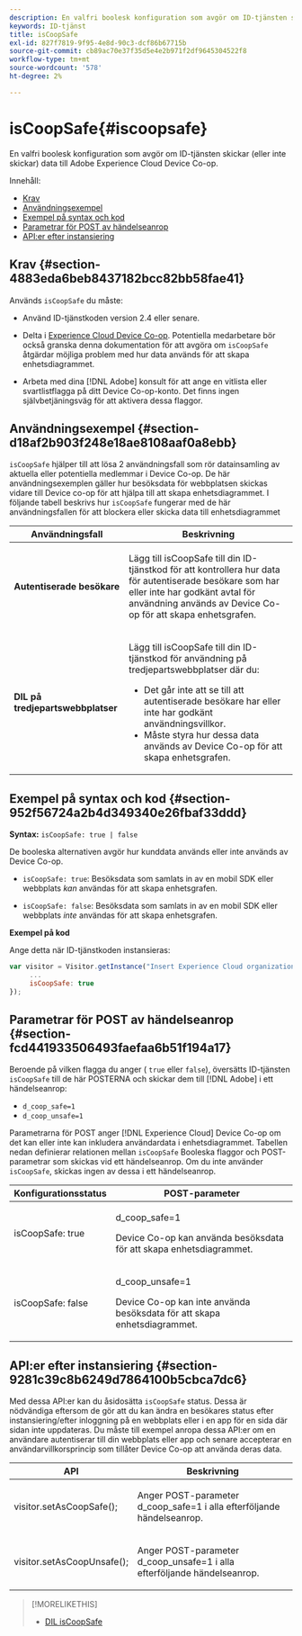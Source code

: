 ```yaml
---
description: En valfri boolesk konfiguration som avgör om ID-tjänsten skickar (eller inte skickar) data till Adobe Experience Cloud Device Co-op.
keywords: ID-tjänst
title: isCoopSafe
exl-id: 827f7819-9f95-4e8d-90c3-dcf86b67715b
source-git-commit: cb89ac70e37f35d5e4e2b971f2df9645304522f8
workflow-type: tm+mt
source-wordcount: '578'
ht-degree: 2%

---
```


# isCoopSafe{#iscoopsafe}

En valfri boolesk konfiguration som avgör om ID-tjänsten skickar (eller inte skickar) data till Adobe Experience Cloud Device Co-op.

Innehåll:

<ul class="simplelist"> 
 <li> <a href="../../library/function-vars/coopsafe.md#section-4883eda6beb8437182bcc82bb58fae41" format="dita" scope="local"> Krav </a> </li> 
 <li> <a href="../../library/function-vars/coopsafe.md#section-d18af2b903f248e18ae8108aaf0a8ebb" format="dita" scope="local"> Användningsexempel </a> </li> 
 <li> <a href="../../library/function-vars/coopsafe.md#section-952f56724a2b4d349340e26fbaf33ddd" format="dita" scope="local"> Exempel på syntax och kod </a> </li> 
 <li> <a href="../../library/function-vars/coopsafe.md#section-fcd441933506493faefaa6b51f194a17" format="dita" scope="local"> Parametrar för POST av händelseanrop </a> </li> 
 <li> <a href="../../library/function-vars/coopsafe.md#section-9281c39c8b6249d7864100b5cbca7dc6" format="dita" scope="local"> API:er efter instansiering </a> </li> 
</ul>

## Krav {#section-4883eda6beb8437182bcc82bb58fae41}

Används `isCoopSafe` du måste:

* Använd ID-tjänstkoden version 2.4 eller senare.
* Delta i [Experience Cloud Device Co-op](https://experienceleague.adobe.com/docs/device-co-op/using/about/overview.html). Potentiella medarbetare bör också granska denna dokumentation för att avgöra om `isCoopSafe` åtgärdar möjliga problem med hur data används för att skapa enhetsdiagrammet.

* Arbeta med dina [!DNL Adobe] konsult för att ange en vitlista eller svartlistflagga på ditt Device Co-op-konto. Det finns ingen självbetjäningsväg för att aktivera dessa flaggor.

## Användningsexempel {#section-d18af2b903f248e18ae8108aaf0a8ebb}

`isCoopSafe` hjälper till att lösa 2 användningsfall som rör datainsamling av aktuella eller potentiella medlemmar i Device Co-op. De här användningsexemplen gäller hur besöksdata för webbplatsen skickas vidare till Device co-op för att hjälpa till att skapa enhetsdiagrammet. I följande tabell beskrivs hur `isCoopSafe` fungerar med de här användningsfallen för att blockera eller skicka data till enhetsdiagrammet

<table id="table_A24C63D2A21F47EDBAC8FA5E7BE888D8"> 
 <thead> 
  <tr> 
   <th colname="col1" class="entry"> Användningsfall </th> 
   <th colname="col2" class="entry"> Beskrivning </th> 
  </tr> 
 </thead>
 <tbody> 
  <tr> 
   <td colname="col1"> <p> <b>Autentiserade besökare</b> </p> </td> 
   <td colname="col2"> <p>Lägg till <span class="codeph"> isCoopSafe </span> till din ID-tjänstkod för att kontrollera hur data för autentiserade besökare som har eller inte har godkänt avtal för användning används av Device Co-op för att skapa enhetsgrafen. </p> </td> 
  </tr> 
  <tr> 
   <td colname="col1"> <p> <b>DIL på tredjepartswebbplatser</b> </p> </td> 
   <td colname="col2"> <p>Lägg till <span class="codeph"> isCoopSafe </span> till din ID-tjänstkod för användning på tredjepartswebbplatser där du: </p> <p> 
     <ul id="ul_C27BB26510314834A2A7CD99D46DA4AC"> 
      <li id="li_4E6AE574F18646F09C0CF4553EEA1A9E">Det går inte att se till att autentiserade besökare har eller inte har godkänt användningsvillkor. </li> 
      <li id="li_26D0561BF32B4278B0A6B5082C17FED8">Måste styra hur dessa data används av Device Co-op för att skapa enhetsgrafen. </li> 
     </ul> </p> </td> 
  </tr> 
 </tbody> 
</table>

## Exempel på syntax och kod {#section-952f56724a2b4d349340e26fbaf33ddd}

**Syntax:** `isCoopSafe: true | false`

De booleska alternativen avgör hur kunddata används eller inte används av Device Co-op.

* `isCoopSafe: true`: Besöksdata som samlats in av en mobil SDK eller webbplats *kan* användas för att skapa enhetsgrafen.

* `isCoopSafe: false`: Besöksdata som samlats in av en mobil SDK eller webbplats *inte* användas för att skapa enhetsgrafen.

**Exempel på kod**

Ange detta när ID-tjänstkoden instansieras:

```js
var visitor = Visitor.getInstance("Insert Experience Cloud organization ID here",{ 
     ... 
     isCoopSafe: true 
});
```

## Parametrar för POST av händelseanrop {#section-fcd441933506493faefaa6b51f194a17}

Beroende på vilken flagga du anger ( `true` eller `false`), översätts ID-tjänsten `isCoopSafe` till de här POSTERNA och skickar dem till [!DNL Adobe] i ett händelseanrop:

* `d_coop_safe=1`
* `d_coop_unsafe=1`

Parametrarna för POST anger [!DNL Experience Cloud] Device Co-op om det kan eller inte kan inkludera användardata i enhetsdiagrammet. Tabellen nedan definierar relationen mellan `isCoopSafe` Booleska flaggor och POST-parametrar som skickas vid ett händelseanrop. Om du inte använder `isCoopSafe`, skickas ingen av dessa i ett händelseanrop.

<table id="table_0A544534CA904F4D9836A34B8C1EACBB"> 
 <thead> 
  <tr> 
   <th colname="col1" class="entry"> Konfigurationsstatus </th> 
   <th colname="col2" class="entry"> POST-parameter </th> 
  </tr> 
 </thead>
 <tbody> 
  <tr> 
   <td colname="col1"> <p> <span class="codeph"> isCoopSafe: true </span> </p> </td> 
   <td colname="col2"> <p> <span class="codeph"> d_coop_safe=1 </span> </p> <p>Device Co-op kan använda besöksdata för att skapa enhetsdiagrammet. </p> </td> 
  </tr> 
  <tr> 
   <td colname="col1"> <p> <span class="codeph"> isCoopSafe: false </span> </p> </td> 
   <td colname="col2"> <p> <span class="codeph"> d_coop_unsafe=1 </span> </p> <p>Device Co-op kan inte använda besöksdata för att skapa enhetsdiagrammet. </p> </td> 
  </tr> 
 </tbody> 
</table>

## API:er efter instansiering {#section-9281c39c8b6249d7864100b5cbca7dc6}

Med dessa API:er kan du åsidosätta `isCoopSafe` status. Dessa är nödvändiga eftersom de gör att du kan ändra en besökares status efter instansiering/efter inloggning på en webbplats eller i en app för en sida där sidan inte uppdateras. Du måste till exempel anropa dessa API:er om en användare autentiserar till din webbplats eller app och senare accepterar en användarvillkorsprincip som tillåter Device Co-op att använda deras data.

<table id="table_BAA96B1F82BE48C3A61A1AF1367BA45C"> 
 <thead> 
  <tr> 
   <th colname="col1" class="entry"> API </th> 
   <th colname="col2" class="entry"> Beskrivning </th> 
  </tr> 
 </thead>
 <tbody> 
  <tr> 
   <td colname="col1"> <p> <span class="codeph"> visitor.setAsCoopSafe(); </span> </p> </td> 
   <td colname="col2"> <p>Anger POST-parameter <span class="codeph"> d_coop_safe=1 </span> i alla efterföljande händelseanrop. </p> </td> 
  </tr> 
  <tr> 
   <td colname="col1"> <p> <span class="codeph"> visitor.setAsCoopUnsafe(); </span> </p> </td> 
   <td colname="col2"> <p>Anger POST-parameter <span class="codeph"> d_coop_unsafe=1 </span> i alla efterföljande händelseanrop. </p> </td> 
  </tr> 
 </tbody> 
</table>

<!--
Wiki page https://wiki.corp.adobe.com/x/RCfFTg
-->

>[!MORELIKETHIS]
>
>* [DIL isCoopSafe](https://experienceleague.adobe.com/docs/audience-manager/user-guide/dil-api/class-level-dil-methods/dil-coopsafe.html)

